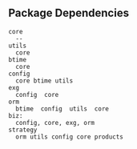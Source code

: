 
## Package Dependencies
```text
core
  --
utils
  core
btime
  core
config
  core btime utils
exg
  config  core
orm
  btime  config  utils  core  
biz:
  config, core, exg, orm
strategy
  orm utils config core products 
```